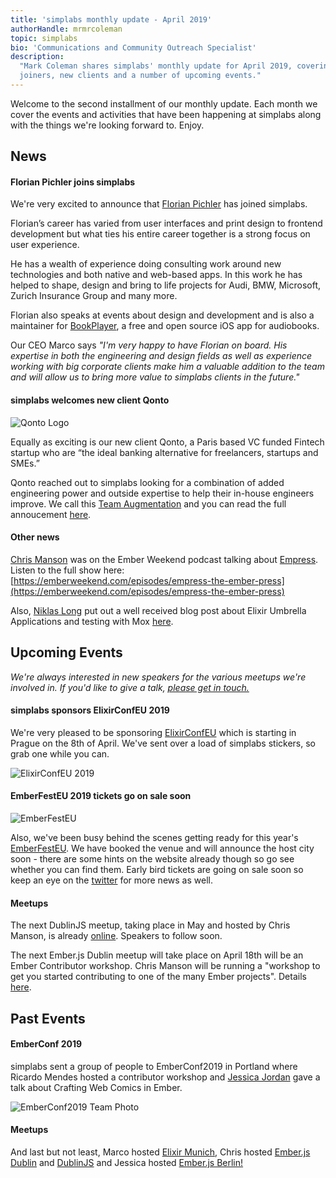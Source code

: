```yaml
---
title: 'simplabs monthly update - April 2019'
authorHandle: mrmrcoleman
topic: simplabs
bio: 'Communications and Community Outreach Specialist'
description:
  "Mark Coleman shares simplabs' monthly update for April 2019, covering new
  joiners, new clients and a number of upcoming events."
---
```


Welcome to the second installment of our monthly update. Each month we cover the
events and activities that have been happening at simplabs along with the things
we're looking forward to. Enjoy.

<!--break-->

## News

#### Florian Pichler joins simplabs

We're very excited to announce that
[Florian Pichler](https://twitter.com/pichfl/) has joined simplabs.

Florian’s career has varied from user interfaces and print design to frontend
development but what ties his entire career together is a strong focus on user
experience.

He has a wealth of experience doing consulting work around new technologies and
both native and web-based apps. In this work he has helped to shape, design and
bring to life projects for Audi, BMW, Microsoft, Zurich Insurance Group and many
more.

Florian also speaks at events about design and development and is also a
maintainer for [BookPlayer](https://github.com/TortugaPower/BookPlayer), a free
and open source iOS app for audiobooks.

Our CEO Marco says _"I'm very happy to have Florian on board. His expertise in
both the engineering and design fields as well as experience working with big
corporate clients make him a valuable addition to the team and will allow us to
bring more value to simplabs clients in the future."_

#### simplabs welcomes new client Qonto

![Qonto Logo](/assets/images/posts/2019-03-29-qonto-project/qonto-logo.png)

Equally as exciting is our new client Qonto, a Paris based VC funded Fintech
startup who are “the ideal banking alternative for freelancers, startups and
SMEs.”

Qonto reached out to simplabs looking for a combination of added engineering
power and outside expertise to help their in-house engineers improve. We call
this [Team Augmentation](/services/team-augmentation/) and you can read the full
annoucement [here](/blog/2019/03/29/qonto-project/).

#### Other news

[Chris Manson](https://twitter.com/real_ate) was on the Ember Weekend podcast
talking about [Empress](https://github.com/hodgesmr/Empress). Listen to the full
show here:
[https://emberweekend.com/episodes/empress-the-ember-press](https://emberweekend.com/episodes/empress-the-ember-press)

Also, [Niklas Long](https://twitter.com/niklas_long) put out a well received
blog post about Elixir Umbrella Applications and testing with Mox
[here](/blog/2019/03/13/elixir-umbrella-mox/).

## Upcoming Events

_We're always interested in new speakers for the various meetups we're involved
in. If you'd like to give a talk, [please get in touch.](/contact/)_

#### simplabs sponsors ElixirConfEU 2019

We're very pleased to be sponsoring [ElixirConfEU](http://www.elixirconf.eu/)
which is starting in Prague on the 8th of April. We've sent over a load of
simplabs stickers, so grab one while you can.

![ElixirConfEU 2019](/assets/images/posts/2019-04-05-april-monthly-update/elixir-conf-stickers.jpg)

#### EmberFestEU 2019 tickets go on sale soon

![EmberFestEU](/assets/images/posts/2019-04-05-april-monthly-update/ember-fest-logo.png)

Also, we've been busy behind the scenes getting ready for this year's
[EmberFestEU](https://emberfest.eu/). We have booked the venue and will announce
the host city soon - there are some hints on the website already though so go
see whether you can find them. Early bird tickets are going on sale soon so keep
an eye on the [twitter](https://twitter.com/EmberFest) for more news as well.

#### Meetups

The next DublinJS meetup, taking place in May and hosted by Chris Manson, is
already [online](https://www.meetup.com/DublinJS/events/fbllfpyzhbkb/). Speakers
to follow soon.

The next Ember.js Dublin meetup will take place on April 18th will be an Ember
Contributor workshop. Chris Manson will be running a "workshop to get you
started contributing to one of the many Ember projects". Details
[here](https://www.meetup.com/emberjsdublin/events/260148921/).

## Past Events

#### EmberConf 2019

simplabs sent a group of people to EmberConf2019 in Portland where Ricardo
Mendes hosted a contributor workshop and
[Jessica Jordan](https://twitter.com/jjordan_dev) gave a talk about Crafting Web
Comics in Ember.

![EmberConf2019 Team Photo](/assets/images/posts/2019-04-05-april-monthly-update/ember-conf-team-photo.jpg)

#### Meetups

And last but not least, Marco hosted
[Elixir Munich](https://www.meetup.com/Elixir-Munich/events/259526263/), Chris
hosted
[Ember.js Dublin](https://twitter.com/emberjsdublin/status/1101080708662132736)
and [DublinJS](https://www.meetup.com/DublinJS/events/fbllfpyzgbdb/) and Jessica
hosted
[Ember.js Berlin!](https://www.meetup.com/Ember-js-Berlin/events/258984499/)
